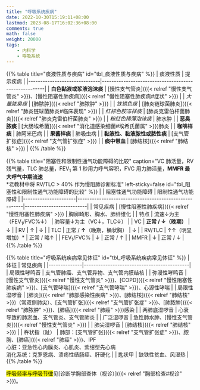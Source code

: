 ```yaml
---
title: "呼吸系统疾病"
date: 2022-10-30T15:19:11+08:00
lastmod: 2023-08-17T16:02:36+08:00
comments: true
math: false
weight: 20000
tags:
    - 内科学
    - 呼吸系统
---
```


{{% table title="痰液性质与疾病" id="tbl_痰液性质与疾病"  %}}
| 痰液性质                     | 提示疾病                                             |
|------------------------------|------------------------------------------------------|
| **白色黏液或浆液泡沫痰**     | [慢性支气管炎]({{< relref "慢性支气管炎" >}})、[慢性阻塞性肺疾病]({{< relref "慢性阻塞性肺疾病#症状" >}}) |
| *大量脓臭痰*                 | [肺脓肿]({{< relref "肺脓肿" >}})                    |
| *铁锈色痰*                   | [肺炎链球菌肺炎]({{< relref "肺炎链球菌肺炎#临床表现" >}}) |
| *红棕色胶冻样痰*             | [肺炎克雷伯杆菌肺炎]({{< relref "肺炎克雷伯杆菌肺炎" >}}) |
| *粉红色稀薄泡沫痰*           | 肺水肿                                               |
| **恶臭脓痰**                 | [大肠埃希菌]({{< relref "消化道感染细菌#埃希氏菌属" >}})肺炎   |
| **咖啡样痰**                 | 肺阿米巴病                                           |
| **果酱样痰**                 | 肺吸虫病                                             |
| **黏液性、黏液脓性或脓性痰** | [支气管扩张症]({{< relref "支气管扩张症" >}})        |
| **痰中带血**                 | [肺结核]({{< relref "肺结核" >}})                    |
{{% /table %}}

{{% table title="阻塞性和限制性通气功能障碍的比较" caption="VC 肺活量，RV 残气量，TLC 肺总量，FEV<sub>1</sub> 第 1 秒用力呼气容积，FVC 用力肺活量，**MMFR 最大呼气中期流速**<br/>\*老教材中将 RV/TLC \> 40% 作为慢阻肺诊断标准" left-sticky=false id="tbl_阻塞性和限制性通气功能障碍的比较"  %}}
|                      | 阻塞性通气功能障碍                                    | 限制性通气功能障碍       |
|----------------------|-------------------------------------------------------|--------------------------|
| 常见疾病             | [慢性阻塞性肺疾病]({{< relref "慢性阻塞性肺疾病" >}}) | 胸廓畸形、胸水、肺纤维化 |
| 特点                 | 流速↓为主（FEV<sub>1</sub>/FVC%↓）                    | 肺容量↓为主（VC↓，TLC↓） |
| VC                   | **正常 / ↓（晚期）**                                   | ↓                        |
| RV                   | ↑                                                     | ↓                        |
| TLC                  | 正常 / **↑**（晚期，桶状胸）                           | ↓                        |
| RV/TLC               | ↑↑（明显增加）\*                                      | 正常 / 略↑                |
| FEV<sub>1</sub>/FVC% | ↓                                                     | 正常 / ↑                  |
| MMFR                 | ↓                                                     | 正常 / ↓                  |
{{% /table %}}

{{% table title="呼吸系统疾病常见体征" id="tbl_呼吸系统疾病常见体征"  %}}
| 体征         | 常见疾病                                   |
|--------------|--------------------------------------------|
| 局限性哮鸣音 | 支气管肺癌、支气管异物、支气管内膜结核     |
| 弥漫性哮鸣音 | [慢性支气管炎]({{< relref "慢性支气管炎" >}})、[COPD]({{< relref "慢性阻塞性肺疾病" >}})、[支气管哮喘]({{< relref "支气管哮喘" >}})、心源性哮喘 |
| 局限性湿啰音 | [肺炎]({{< relref "肺部感染性疾病" >}})、[肺结核]({{< relref "肺结核" >}})（常双侧肺尖）、[支气管扩张]({{< relref "支气管扩张症" >}})、[肺脓肿]({{< relref "肺脓肿" >}})、[肺癌]({{< relref "肺癌" >}})感染 |
| 两肺底湿啰音 | 心衰导致的肺淤血、支气管炎、支气管肺炎     |
| 广泛湿啰音   | 急性肺水肿、[慢性支气管炎]({{< relref "慢性支气管炎" >}})                   |
| 肺尖湿啰音   | [肺结核]({{< relref "肺结核" >}})                                     |
| 杵状指（趾） | 肺部：[支气管扩张]({{< relref "支气管扩张症" >}})、脓胸、[肺癌]({{< relref "肺癌" >}})、IPF<br/>心脏：亚急性心内膜炎、心肌炎、紫绀型先心病<br/>消化系统：克罗恩病、溃疡性结肠癌、肝硬化     |
| 匙状甲       | 缺铁性贫血、风湿热                         |
{{% /table %}}

<mark>呼吸频率与呼吸节律</mark>见[诊断学胸部查体（视诊）]({{< relref "胸部检查#视诊" >}})。
